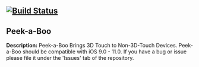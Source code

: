 [![Build Status](https://travis-ci.org/ioscreatix/Peek-a-Boo.svg?branch=master)](https://travis-ci.org/ioscreatix/Peek-a-Boo)
------
## Peek-a-Boo
**Description:** Peek-a-Boo Brings 3D Touch to Non-3D-Touch Devices. Peek-a-Boo should be compatible with iOS 9.0 - 11.0. If you have a bug or issue please file it under the 'Issues' tab of the repository.
